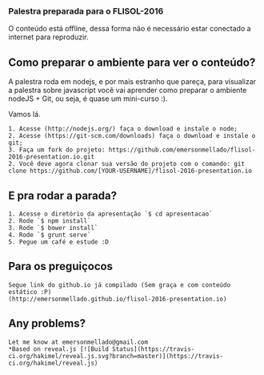 ### Palestra preparada para o FLISOL-2016

O conteúdo está offline, dessa forma não é necessário estar conectado a internet para reproduzir.

## Como preparar o ambiente para ver o conteúdo?

A palestra roda em nodejs, e por mais estranho que pareça, para visualizar a palestra sobre javascript você vai aprender como preparar o ambiente nodeJS + Git, ou seja, é quase um mini-curso :). 

Vamos lá.

    1. Acesse (http://nodejs.org/) faça o download e instale o node;
    2. Acesse (https://git-scm.com/downloads) faça o download e instale o git;
    3. Faça um fork do projeto: https://github.com/emersonmellado/flisol-2016-presentation.io.git
    2. Você deve agora clonar sua versão do projeto com o comando: git clone https://github.com/[YOUR-USERNAME]/flisol-2016-presentation.io

## E pra rodar a parada?

    1. Acesse o diretório da apresentação `$ cd apresentacao`
    2. Rode `$ npm install`
    3. Rode `$ bower install`
    4. Rode `$ grunt serve`
    5. Pegue um café e estude :D

## Para os preguiçocos 

    Segue link do github.io já compilado (Sem graça e com conteúdo estático :P) 
    (http://emersonmellado.github.io/flisol-2016-presentation.io)

## Any problems?

    Let me know at emersonmellado@gmail.com
    *Based on reveal.js [![Build Status](https://travis-ci.org/hakimel/reveal.js.svg?branch=master)](https://travis-ci.org/hakimel/reveal.js)

